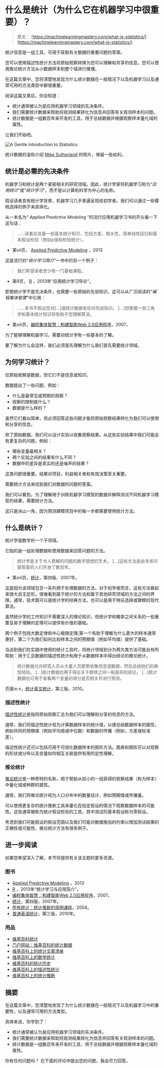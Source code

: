# 什么是统计（为什么它在机器学习中很重要）？

> 原文： [https://machinelearningmastery.com/what-is-statistics/](https://machinelearningmastery.com/what-is-statistics/)

统计信息是一组工具，可用于获取有关数据的重要问题的答案。

您可以使用描述性统计方法将原始观察转换为您可以理解和共享的信息。您可以使用推论统计方法从小数据样本到整个域进行推理。

在这篇文章中，您将清楚地发现为什么统计数据在一般情况下以及机器学习以及通常可用的方法类型中都很重要。

阅读这篇文章后，你会知道：

*   统计通常被认为是应用机器学习领域的先决条件。
*   我们需要统计数据来帮助将观测结果转化为信息并回答有关观测样本的问题。
*   统计数据是一组数百年来开发的工具，用于总结数据并根据观察样本量化域的属性。

让我们开始吧。

![A Gentle Introduction to Statistics](img/b0e9734a5001a5cdecd649edb782013f.jpg)

统计数据的温和介绍
[Mike Sutherland](https://www.flickr.com/photos/156015048@N08/35241004781/) 的照片，保留一些权利。

## 统计是必需的先决条件

机器学习和统计是两个紧密相关的研究领域。因此，统计学家将机器学习称为“_应用统计_”或“_统计学习_”，而不是以计算机科学为中心的名称。

假设读者具有统计学背景，机器学习几乎普遍呈现给初学者。我们可以通过一些樱桃选择的例子来具体化。

从一本名为“ _Applied Predictive Modeling_ ”的流行应用机器学习书的开头看一下这句话：

> ......读者应具备一些基本统计知识，包括方差，相关性，简单线性回归和基本假设检验（例如p值和检验统计）。

- 第vii页， [Applied Predictive Modeling](https://amzn.to/2InAS0T) ，2013

这是流行的“_统计学习简介_”一书中的另一个例子：

> 我们希望读者至少有一门基础课程。

- 第9页， [R](https://amzn.to/2Gvhkqz) ，2013年“应用统计学习导论”。

即使统计学不是先决条件，也需要一些原始的先验知识，这可以从广泛阅读的“_编程集体智慧_”中引用：

> ......本书不假设您对[...]或统计数据有任何先验知识。 [...]但掌握一些三角学和基本统计​​知识将有助于您理解算法。

- 第xiii页，[编程集体智慧：构建智能Web 2.0应用程序](https://amzn.to/2GIN9jc)，2007。

为了能够理解机器学习，需要对统计学有一些基本的了解。

要了解为什么会这样，我们必须首先理解为什么我们首先需要统计领域。

## 为何学习统计？

仅原始观察是数据，但它们不是信息或知识。

数据提出了一些问题，例如：

*   什么是最常见或预期的观察？
*   观察的限制是什么？
*   数据是什么样的？

虽然它们看似简单，但必须回答这些问题才能将原始观察结果转化为我们可以使用和分享的信息。

除了原始数据，我们可以设计实验以收集观察结果。从这些实验结果中我们可能会有更复杂的问题，例如：

*   哪些变量最相关？
*   两个实验之间的结果有什么不同？
*   数据中的差异是真实的还是噪声的结果？

这类问题很重要。结果对项目，利益相关者和有效决策至关重要。

需要统计方法来找到我们对数据的问题的答案。

我们可以看到，为了理解用于训练机器学习模型的数据并解释测试不同机器学习模型的结果，需要统计方法。

这只是冰山一角，因为预测建模项目中的每一步都需要使用统计方法。

## 什么是统计？

统计学是数学的一个子领域。

它指的是一组处理数据和使用数据来回答问题的方法。

> 统计学是关于令人费解的问题的数字猜想的艺术。 [...]这些方法是由寻求问题答案的人们开发了数百年。

- 第xiii页，[统计](https://amzn.to/2pUA0tU)，第四版，2007年。

这是因为该领域包含一系列用于处理数据的方法，对于初学者而言，这些方法看起来很大且无定形。很难看到属于统计的方法和属于其他研究领域的方法之间的界限。通常，技术既可以是统计学的经典方法，也可以是用于特征选择或建模的现代算法。

虽然统计学的工作知识不需要深入的理论知识，但统计学和概率之间关系的一些重要且易于理解的定理可以提供有价值的基础。

两个例子包括大数定律和中心极限定理;第一个有助于理解为什么更大的样本通常更好，第二个为我们如何比较样本之间的预期值（例如平均值）提供了基础。

当谈到我们在实践中使用的统计工具时，将统计领域划分为两大类方法可能会有所帮助：用于汇总数据的描述性统计和用于从数据样本中得出结论的推论统计。

> 统计数据允许研究人员从大量人员那里收集信息或数据，然后总结他们的典型经验。 [...]统计数据也用于得出关于群体之间一般差异的结论。 [...]统计数据也可用于查看两个变量的得分是否相关并进行预测。

页面ix-x，[统计英文统计](https://amzn.to/2Gv0A2V)，第三版，2010。

### 描述性统计

[描述性统计](https://en.wikipedia.org/wiki/Descriptive_statistics)是指将原始观察汇总为我们可以理解和分享的信息的方法。

通常，我们将描述性统计视为计算数据样本的统计值，以便总结数据样本的属性，例如共同的预期值（例如平均值或中位数）和数据的传播（例如，方差或标准差）。

描述性统计还可以包括可用于可视化数据样本的图形方法。图表和图形可以对观察的形状或分布以及变量如何相互关联提供有用的定性理解。

### 推论统计

[推论统计](https://en.wikipedia.org/wiki/Statistical_inference)是一种奇特的名称，用于帮助从较小的一组获得的观察结果（称为样本）中量化域或种群的属性。

通常，我们将推论统计视为人口分布中的数量估计，例如预期值或传播量。

可以使用更复杂的统计推断工具来量化在给定假设的情况下观察数据样本的可能性。这些通常被称为统计假设检验的工具，其中测试的基本假设称为零假设。

考虑到我们可能假设的假设范围以及我们可能对数据施加的约束以增加测试结果的正确性或可能性，推论统计方法有很多例子。

## 进一步阅读

如果您希望深入了解，本节将提供有关该主题的更多资源。

### 图书

*   [Applied Predictive Modeling](https://amzn.to/2InAS0T) ，2013
*   [R](https://amzn.to/2Gvhkqz) ，2013年“统计学习与应用简介”。
*   [编程集体智慧：构建智能Web 2.0应用程序](https://amzn.to/2GIN9jc)，2007。
*   [统计](https://amzn.to/2pUA0tU)，第四版，2007年。
*   [所有统计：统计推断的简明课程](https://amzn.to/2H224Tp)，2004。
*   [普通英语统计](https://amzn.to/2Gv0A2V)，第三版，2010年。

### 用品

*   [维基百科统计](https://en.wikipedia.org/wiki/Statistics)
*   [门户网站：维基百科的统计数据](https://en.wikipedia.org/wiki/Portal:Statistics)
*   [维基百科上的统计文章清单](https://en.wikipedia.org/wiki/List_of_statistics_articles)
*   [维基百科上的数学统计](https://en.wikipedia.org/wiki/Mathematical_statistics)
*   [维基百科的统计历史](https://en.wikipedia.org/wiki/History_of_statistics)
*   [维基百科上的描述性统计](https://en.wikipedia.org/wiki/Descriptive_statistics)
*   [维基百科上的统计推断](https://en.wikipedia.org/wiki/Statistical_inference)

## 摘要

在这篇文章中，您清楚地发现了为什么统计数据在一般情况下以及机器学习中的重要性，以及通常可用的方法类型。

具体来说，你学到了：

*   统计通常被认为是应用机器学习领域的先决条件。
*   我们需要统计数据来帮助将观测结果转化为信息并回答有关观测样本的问题。
*   统计数据是一组数百年来开发的工具，用于总结数据并根据观察样本量化域的属性。

你有任何问题吗？
在下面的评论中提出您的问题，我会尽力回答。